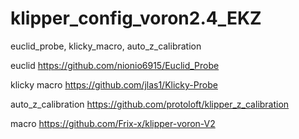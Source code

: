 # klipper_config_voron2.4_EKZ
euclid_probe, klicky_macro, auto_z_calibration

euclid
https://github.com/nionio6915/Euclid_Probe

klicky macro
https://github.com/jlas1/Klicky-Probe

auto_z_calibration
https://github.com/protoloft/klipper_z_calibration

macro
https://github.com/Frix-x/klipper-voron-V2
